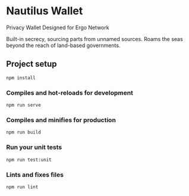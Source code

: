 # Nautilus Wallet
Privacy Wallet Designed for Ergo Network

Built-in secrecy, sourcing parts from unnamed sources.
Roams the seas beyond the reach of land-based governments.

## Project setup
```
npm install
```

### Compiles and hot-reloads for development
```
npm run serve
```

### Compiles and minifies for production
```
npm run build
```

### Run your unit tests
```
npm run test:unit
```

### Lints and fixes files
```
npm run lint
```